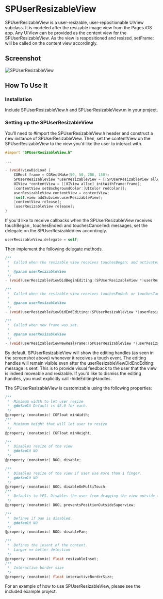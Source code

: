SPUserResizableView
===============

SPUserResizableView is a user-resizable, user-repositionable UIView subclass. It is modeled after the resizable image view from the Pages iOS app. Any UIView can be provided as the content view for the SPUserResizableView. As the view is respositioned and resized, setFrame: will be called on the content view accordingly.

Screenshot
----
![SPUserResizableView](http://i.imgur.com/krBjw.png)

How To Use It
-------------

### Installation

Include SPUserResizableView.h and SPUserResizableView.m in your project.

### Setting up the SPUserResizableView

You'll need to #import the SPUserResizableView.h header and construct a new instance of SPUserResizableView. Then, set the contentView on the SPUserResizableView to the view you'd like the user to interact with.

``` objective-c
#import "SPUserResizableView.h"

...
    
- (void)viewDidLoad {
    CGRect frame = CGRectMake(50, 50, 200, 150);
    SPUserResizableView *userResizableView = [[SPUserResizableView alloc] initWithFrame:frame];
    UIView *contentView = [[UIView alloc] initWithFrame:frame];
    [contentView setBackgroundColor:[UIColor redColor]];
    userResizableView.contentView = contentView;
    [self.view addSubview:userResizableView];
    [contentView release]; 
    [userResizableView release];
}
```

If you'd like to receive callbacks when the SPUserResizableView receives touchBegan:, touchesEnded: and touchesCancelled: messages, set the delegate on the SPUserResizableView accordingly. 

``` objective-c
userResizableView.delegate = self;
```

Then implement the following delegate methods.

``` objective-c
/**
 *  Called when the resizable view receives touchesBegan: and activates the editing handles.
 *
 *  @param userResizableView
 */
- (void)userResizableViewDidBeginEditing:(SPUserResizableView *)userResizableView;

/**
 *  Called when the resizable view receives touchesEnded: or touchesCancelled:
 *
 *  @param userResizableView
 */
- (void)userResizableViewDidEndEditing:(SPUserResizableView *)userResizableView;

/**
 *  Called when new frame was set.
 *
 *  @param userResizableView
 */
- (void)userResizableViewNewRealFrame:(SPUserResizableView *)userResizableView;
```

By default, SPUserResizableView will show the editing handles (as seen in the screenshot above) whenever it receives a touch event. The editing handles will remain visible even after the userResizableViewDidEndEditing: message is sent. This is to provide visual feedback to the user that the view is indeed moveable and resizable. If you'd like to dismiss the editing handles, you must explicitly call -hideEditingHandles.

The SPUserResizableView is customizable using the following properties:

``` objective-c
/**
 *  Minimum width to let user resize
 *  @default Default is 48.0 for each.
 */
@property (nonatomic) CGFloat minWidth;
/**
 *  Minimum height that will let user to resize
 */
@property (nonatomic) CGFloat minHeight;

/**
 *  Disables resize of the view
 *  @default NO
 */
@property (nonatomic) BOOL disable;

/**
 *  Disables resize of the view if user use more than 1 finger.
 *  @default NO
 */
@property (nonatomic) BOOL disableOnMultiTouch;
/**
 *  Defaults to YES. Disables the user from dragging the view outside the parent view's bounds.
 */
@property (nonatomic) BOOL preventsPositionOutsideSuperview;

/**
 *  Defines if pan is disabled.
 *  @default NO
 */
@property (nonatomic) BOOL disablePan;

/**
 *  Defines the insent of the content.
 *  Larger == better detection
 */
@property (nonatomic) float resizableInset;
/**
 *  Interactive border size
 */
@property (nonatomic) float interactiveBorderSize;
```
	
For an example of how to use SPUserResizableView, please see the included example project.

